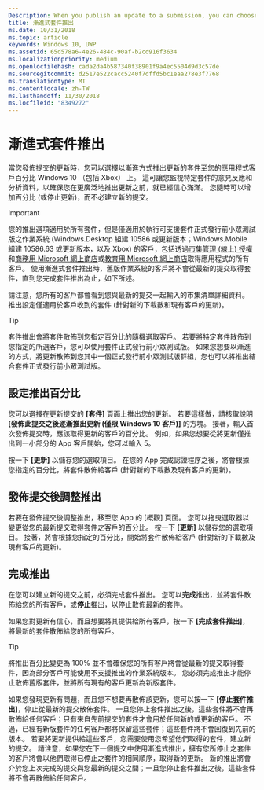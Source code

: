 ```yaml
---
Description: When you publish an update to a submission, you can choose to gradually roll out the updated packages to a percentage of your app’s customers on Windows 10.
title: 漸進式套件推出
ms.date: 10/31/2018
ms.topic: article
keywords: Windows 10, UWP
ms.assetid: 65d578a6-4e26-484c-90af-b2cd916f3634
ms.localizationpriority: medium
ms.openlocfilehash: cada2da4b587340f38901f9a4ec5504d9d3c57de
ms.sourcegitcommit: d2517e522cacc5240f7dffd5bc1eaa278e3f7768
ms.translationtype: MT
ms.contentlocale: zh-TW
ms.lasthandoff: 11/30/2018
ms.locfileid: "8349272"
---
```

# <a name="gradual-package-rollout"></a>漸進式套件推出

當您發佈提交的更新時，您可以選擇以漸進方式推出更新的套件至您的應用程式客戶百分比 Windows 10 （包括 Xbox） 上。 這可讓您監視特定套件的意見反應和分析資料，以確保您在更廣泛地推出更新之前，就已經信心滿滿。 您隨時可以增加百分比 (或停止更新)，而不必建立新的提交。 

> [!IMPORTANT]
> 您的推出選項適用於所有套件，但是僅適用於執行可支援套件正式發行前小眾測試版之作業系統 (Windows.Desktop 組建 10586 或更新版本；Windows.Mobile 組建 10586.63 或更新版本，以及 Xbox) 的客戶，包括透過[市集管理 (線上) 授權](organizational-licensing.md)和[商務用 Microsoft 網上商店](https://businessstore.microsoft.com/store)或[教育用 Microsoft 網上商店](https://educationstore.microsoft.com/store)取得應用程式的所有客戶。 使用漸進式套件推出時，舊版作業系統的客戶將不會從最新的提交取得套件，直到您完成套件推出為止，如下所述。

請注意，您所有的客戶都會看到您與最新的提交一起輸入的市集清單詳細資料。 推出設定僅適用於客戶收到的套件 (針對新的下載數和現有客戶的更新)。

> [!TIP]
> 套件推出會將套件散佈到您指定百分比的隨機選取客戶。 若要將特定套件散佈到您指定的所選客戶，您可以使用套件正式發行前小眾測試版。 如果您想要以漸進的方式，將更新散佈到您其中一個正式發行前小眾測試版群組，您也可以將推出結合套件正式發行前小眾測試版。


## <a name="setting-the-rollout-percentage"></a>設定推出百分比

您可以選擇在更新提交的 **\[套件\]** 頁面上推出您的更新。 若要這樣做，請核取說明 **\[發佈此提交之後逐漸推出更新 (僅限 Windows 10 客戶)\]** 的方塊。 接著，輸入首次發佈提交時，應該取得更新的客戶的百分比。 例如，如果您想要從將更新僅推出到一小部分的 App 客戶開始，您可以輸入 5。

按一下 **\[更新\]** 以儲存您的選取項目。 在您的 App 完成認證程序之後，將會根據您指定的百分比，將套件散佈給客戶 (針對新的下載數及現有客戶的更新)。


## <a name="adjusting-the-rollout-after-the-submission-is-published"></a>發佈提交後調整推出

若要在發佈提交後調整推出，移至您 App 的 [概觀] 頁面。 您可以拖曳選取器以變更從您的最新提交取得套件之客戶的百分比。 按一下 **\[更新\]** 以儲存您的選取項目。 接著，將會根據您指定的百分比，開始將套件散佈給客戶 (針對新的下載數及現有客戶的更新)。


## <a name="completing-the-rollout"></a>完成推出

在您可以建立新的提交之前，必須完成套件推出。 您可以**完成**推出，並將套件散佈給您的所有客戶，或**停止**推出，以停止散佈最新的套件。

如果您對更新有信心，而且想要將其提供給所有客戶，按一下 **\[完成套件推出\]**，將最新的套件散佈給您的所有客戶。

> [!TIP]
> 將推出百分比變更為 100% 並不會確保您的所有客戶將會從最新的提交取得套件，因為部分客戶可能使用不支援推出的作業系統版本。 您必須完成推出才能停止散佈舊版套件，並將所有現有的客戶更新為新版套件。

如果您發現更新有問題，而且您不想要再散佈該更新，您可以按一下 **\[停止套件推出\]**，停止從最新的提交散佈套件。 一旦您停止套件推出之後，這些套件將不會再散佈給任何客戶；只有來自先前提交的套件才會用於任何新的或更新的客戶。 不過，已經有新版套件的任何客戶都將保留這些套件；這些套件將不會回復到先前的版本。 若要將更新提供給這些客戶，您需要使用您希望他們取得的套件，建立新的提交。 請注意，如果您在下一個提交中使用漸進式推出，擁有您所停止之套件的客戶將會以他們取得已停止之套件的相同順序，取得新的更新。 新的推出將會介於您上次完成的提交與您最新的提交之間；一旦您停止套件推出之後，這些套件將不會再散佈給任何客戶。
